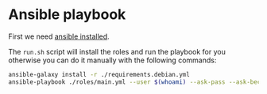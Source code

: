 # Ansible playbook

First we need [ansible installed](https://docs.ansible.com/ansible/latest/installation_guide/intro_installation.html).

The `run.sh` script will install the roles and run the playbook for you otherwise you can do it manually with the following commands:

```sh
ansible-galaxy install -r ./requirements.debian.yml
ansible-playbook ./roles/main.yml --user $(whoami) --ask-pass --ask-become-pass
```

